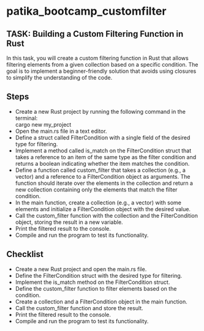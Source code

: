 # patika_bootcamp_customfilter<br />
## TASK: Building a Custom Filtering Function in Rust <br />
In this task, you will create a custom filtering function in Rust that allows filtering elements from a given collection based on a specific condition. The goal is to implement a beginner-friendly solution that avoids using closures to simplify the understanding of the code.<br />
## Steps<br />
+ Create a new Rust project by running the following command in the terminal:<br />
cargo new my_project <br />
+ Open the main.rs file in a text editor.<br />
+ Define a struct called FilterCondition with a single field of the desired type for filtering.<br />
+ Implement a method called is_match on the FilterCondition struct that takes a reference to an item of the same type as the filter condition and returns a boolean indicating whether the item matches the condition.<br />
+ Define a function called custom_filter that takes a collection (e.g., a vector) and a reference to a FilterCondition object as arguments. The function should iterate over the elements in the collection and return a new collection containing only the elements that match the filter condition.<br />
+ In the main function, create a collection (e.g., a vector) with some elements and initialize a FilterCondition object with the desired value.<br />
+ Call the custom_filter function with the collection and the FilterCondition object, storing the result in a new variable.<br />
+ Print the filtered result to the console.<br />
+ Compile and run the program to test its functionality.<br />
## Checklist<br />
+ Create a new Rust project and open the main.rs file.<br />
+ Define the FilterCondition struct with the desired type for filtering.<br />
+ Implement the is_match method on the FilterCondition struct.<br />
+ Define the custom_filter function to filter elements based on the condition.<br />
+ Create a collection and a FilterCondition object in the main function.<br />
+ Call the custom_filter function and store the result.<br />
+ Print the filtered result to the console.<br />
+ Compile and run the program to test its functionality.<br />
